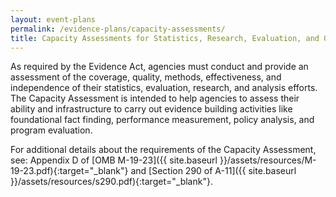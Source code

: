 ```yaml
---
layout: event-plans
permalink: /evidence-plans/capacity-assessments/
title: Capacity Assessments for Statistics, Research, Evaluation, and Other Analysis
---
```


<p>As required by the Evidence Act, agencies must conduct and provide an assessment of the coverage, quality, methods, effectiveness, and independence of their statistics, evaluation, research, and analysis efforts. The Capacity Assessment is intended to help agencies to assess their ability and infrastructure to carry out evidence building activities like foundational fact finding, performance measurement, policy analysis, and program evaluation.</p>
For additional details about the requirements of the Capacity Assessment, see: Appendix D of [OMB M-19-23]({{ site.baseurl }}/assets/resources/M-19-23.pdf){:target="_blank"} and [Section 290 of A-11]({{ site.baseurl }}/assets/resources/s290.pdf){:target="_blank"}.
